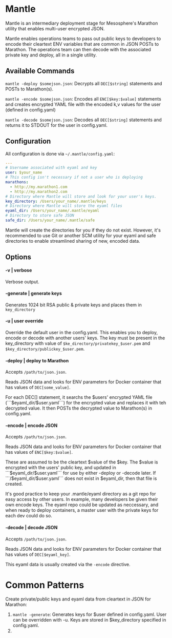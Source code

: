 # Mantle
Mantle is an intermediary deployment stage for Mesosphere's Marathon utility that enables multi-user encrypted JSON.

Mantle enables operations teams to pass out public keys to developers to encode their cleartext ENV variables that are common in JSON POSTs to Marathon. The operations team can then decode with the associated private key and deploy, all in a single utility. 

## Available Commands

```mantle -deploy $somejson.json```: Decrypts all `DEC[$string]` statements and POSTs to Marathon(s).

```mantle -encode $somejson.json```: Encodes all `ENC[$key:$value]` statements and creates encrypted YAML file with the encoded k,v values for the user (defined in config.yaml)

```mantle -decode $somejson.json```: Decodes all `DEC[$string]` statements and returns it to STDOUT for the user in config.yaml.

## Configuration
All configuration is done via `~/.mantle/config.yaml`:

```yaml
---
# Username associated with eyaml and key
user: $your_name
# This config isn't necessary if not a user who is deploying
marathons:
  - http://my.marathon1.com
  - http://my.marathon2.com
# Directory where Mantle will store and look for your user's keys. 
key_directory: /Users/your_name/.mantle/keys
# Directory where Mantle will store the eyaml files
eyaml_dir: /Users/your_name/.mantle/eyaml
# Directory to store safe JSON 
safe_dir: /Users/your_name/.mantle/safe
```

Mantle will create the directories for you if they do not exist. However, it's recommended to use Git or another SCM utility for your eyaml and safe directories to enable streamlined sharing of new, encoded data.

## Options

#### -v | verbose
Verbose output. 

#### -generate | generate keys
Generates 1024 bit RSA public & private keys and places them in ```key_directory```

#### -u | user override
Override the default user in the config.yaml. This enables you to deploy, encode or decode with another users' keys. The key must be present in the key_directory with value of ```$ke_directory/privatekey_$user.pem``` and ```$key_directory/publickey_$user.pem```.

#### -deploy | deploy to Marathon
Accepts ```/path/to/json.json```. 

Reads JSON data and looks for ENV parameters for Docker container that has values of ```DEC[some_value]```. 

For each DEC[] statement, it searchs the $users' encrypted YAML file (```$eyaml_dir/$user.yaml```) for the encrypted value and replaces it with teh decrypted value. It then POSTs the decrypted value to Marathon(s) in config.yaml.

#### -encode | encode JSON
Accepts ```/path/to/json.json```. 

Reads JSON data and looks for ENV parameters for Docker container that has values of ```ENC[$key:$value]```. 

These are assumed to be the cleartext $value of the $key. The $value is encrypted with the users' public key, and updated in ```$eyaml_dir/$user.yaml``` for use by either -deploy or -decode later. If ```/$eyaml_dir/$user.yaml``` does not exist in $eyaml_dir, then that file is created. 

It's good practice to keep your .mantle/eyaml directory as a git repo for easy access by other users. In example, many developers be given their own encode keys. The eyaml repo could be updated as neccessary, and when ready to deploy containers, a master user with the private keys for each dev could do so.  

#### -decode | decode JSON 
Accepts ```/path/to/json.json```.

Reads JSON data and looks for ENV parameters for Docker container that has values of ```DEC[$eyaml_key]```.

This eyaml data is usually created via the ```-encode``` directive. 

# Common Patterns
Create private/public keys and eyaml data from cleartext in JSON for Marathon:

1. ```mantle -generate```: Generates keys for $user defined in config.yaml. User can be overridden with -u. Keys are stored in $key_directory specified in config.yaml.
1. 
